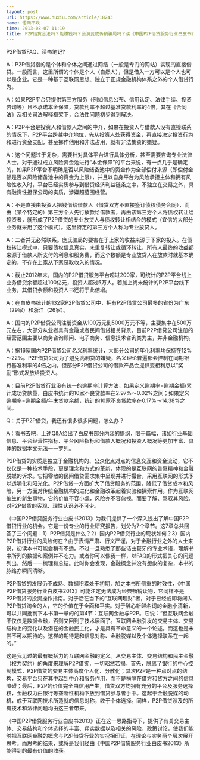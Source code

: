```yaml
---
layout: post
url: https://www.huxiu.com/article/18243
name: 悟网不欢
time: 2013-08-07 11:19
title: P2P借贷合法吗？能赚钱吗？会演变成传销骗局吗？读《中国P2P借贷服务行业白皮书2013》
---
```

P2P借贷FAQ，读书笔记?

A：P2P借贷指的是个体和个体之间通过网络（一般是专门的网站）实现的直接借贷。一般而言，这里所谓的个体是个人（自然人），但是借入一方可以是个人也可以是企业。它是一种基于互联网思想、独立于正规金融机构体系之外的个人借贷行为。

A：如果P2P平台只提供第三方服务（例如信息公布、信用认定、法律手续、投资咨询等）且不承诺本金保障，贷款利率不超过基准贷款利率的4倍，其在《合同法》及相关司法解释框架下，合法性问题初步得到解决。

A：P2P平台是投资人和借款人之间的中介，如果在投资人与借款人没有直接联系的情况下，P2P平台跨越中介地位，先从投资人处获得资金，再直接决定投资行为和进行资金支配，甚至挪作他用和非法占用，就有非法集资的嫌疑。

A：这个问题过于复杂，需要针对具体平台进行具体分析，甚至需要咨询专业法律人士。对于通过成立风险资金池进行“本金保障”的平台来说，有一点几乎是确定的，如果P2P平台不明确是否以风险储备池中的资金作为全部偿付来源（即偿付金额是否以风险储备池中的资金为上限），并且以自身平台为风险承担主体和拥有风险性收入时，平台已经实质参与到借贷经济利益链条之中，不独立在交易之外，具有融资性担保公司的实质，涉嫌超范围经营。

A：不是直接由投资人把钱借给借款人（借贷双方不直接签订债权债务合同），而由（某个特定的）第三方个人先行放款给借款者，再由该第三方个人将债权转让给投资者，就形成了P2P借贷的专业放贷人与债权转让相结合的模式（宜信的大部分业务就采用了这个模式）。这里特定的第三方个人称为专业放贷人。

A：二者并无必然联系。庞氏骗局的要害在于上家的收益来源于下家的投入。在债权转让模式中，只要债权信息真实，未重复转让或循环转让，所有人最终的收益都来源于借款人所支付的利息和服务费，而这个数额是专业放贷人在放款时就基本确定的，不存在上家从下家获取收入的情况。

A：截止2012年末，国内的P2P借贷服务平台超过200家，可统计的P2P平台线上业务借贷余额超过100亿元，投资人超过5万人。若加上尚未统计的P2P平台线下业务，其借贷余额和投资人书还将于此倍增。

A：在白皮书统计的132家P2P借贷公司中，拥有P2P借贷公司最多的省份为广东（29家）和浙江（26家）。

A：国内的P2P借贷公司注册资金从100万元到5000万元不等，主要集中在500万元左右，大部分从业者具有金融或者民间借贷相关背景。目前P2P借贷公司注册的经营范围主要以商务咨询顾问、电子商务、信息技术咨询类为主，并非金融机构。

A：据16家国内P2P借贷公司名义利率统计，大部分公司的年化利率均保持在12%～22%。P2P借贷公司为了避免高利贷的嫌疑，名义理论普遍都会控制在同期银行基准利率的4倍之内。但部分P2P借贷公司的借款产品会提供变相利息以“奖励”形式发放给投资人。

A：目前P2P借贷行业没有统一的逾期率计算方法，如果定义逾期率=逾期金额/累计成功贷款量，白皮书统计的10家不良贷款率在2.97%～0.02%之间；如果定义逾期率=逾期金额/年末贷款余额，统计的10家不良贷款率在0.17%～14.38%之间。

Q：关于P2P借贷，我还有很多很多问题，怎么办？

A：看书去吧，上述Q&A给出了白皮书部分内容的提纲，限于篇幅，诸如行业基础信息、平台经营性指标、平台风险指标和借款人概况和投资人概况等更加丰富、具体的数据本文无法一一罗列。

P2P借贷的实质是独立于金融机构的、公众化点对点的信息交互和资金流动，它不仅仅是一种技术手段，更是理念和方式的革新，体现的是互联网的普惠精神和金融脱媒的诉求。它把零散的民间借贷需求集中呈现并进行撮合，采用互联网的形式予以透明化和阳光化。P2P借贷一方面扩大了借贷服务的范围，降低了借贷成本和风险，另一方面对传统金融机构的进化和金融改革起着实验和探索作用。作为互联网催生的新生事物，它的价值不容小觑，风险亦不容忽视。而要了解、驾驭其风险，对P2P借贷的客观、理性认识必不可少。

《中国P2P借贷服务行业白皮书2013》为我们提供了一个深入浅出了解中国P2P借贷行业的机会。它是一份专业的行业研究报告，划分为7个章节。这7章总共回答了三个问题：1）P2P借贷是什么？2）国内P2P借贷行业的现状如何？3）国内P2P借贷行业的风险何在？由于表情严肃、行文严谨，对于金融行业之外的人士来说，初读本书可能会稍有不适。不过一旦熟悉了那些诘曲聱牙的专业术语，理解书中所列的数据和案例并不吃力。或者你可以像我一样，以FAQ的形式把关心的问题列出，然后一一梳理和总结。此时你会发现，金融概念并没有想象的复杂，本书的脉络亦瞬间清晰。

P2P借贷的发展仍不成熟、数据积累处于初期，加之本书所侧重的时效性，《中国P2P借贷服务行业白皮书2013》可能注定无法成为经典畅销读物，它同样不是P2P借贷的投资操作指南。对于活在当下的“互联网理财”者，对于已经或即将闯入P2P借贷淘金的人，它的价值在于全面和平实。对于醉心新鲜名词的金融小清新，可以共同批判下本书第一章的的第4节：互联网金融与P2P。它说：“但互联网金融不仅仅是数据金融，否则又回到了技术层面了。互联网金融引发的交易主体、交易结构上的变化以及潜在的金融民主化，才是具有革命意义的一个论述。而这也是未尝不可以期待的。这样的期待是和信息对称、金融脱媒以及个体选择联系在一起的。”

这是我见过的最有概括力的互联网金融的定义。从交易主体、交易结构和民主金融（权力契约）的角度来理解P2P借贷，一切昭然若揭。首先，脱离了银行的中心控制模式，P2P借贷的交易主体高度个人化、分散化；其次P2P是一种点对点的结构，交易平台只在其中起到中介和服务作用，而不是横隔在借方和贷方之间的信息障碍；最后，P2P的价值完全由信用产生，借贷双方均拥有充分的平台及服务选择权，金融权力由银行等垄断性机构下放到借贷参与者手中。这起于金融脱媒的动机，成于互联网技术所造就的信息对称，收于个体选择。同样，P2P借贷涉及的所有技术和法律问题均由这三者带来。

《中国P2P借贷服务行业白皮书2013》正在这一思路指导下，提供了有关交易主体、交易结构和个体选择的丰富、翔实数据以及相关的风险、政策讨论，使我们能够把互联网金融的概念与P2P借贷行业的实况相印证，在理论与实务两个层次展开思考。而思考的结果，或将是我们经由《中国P2P借贷服务行业白皮书2013》所能得到的最有价值的收获。


